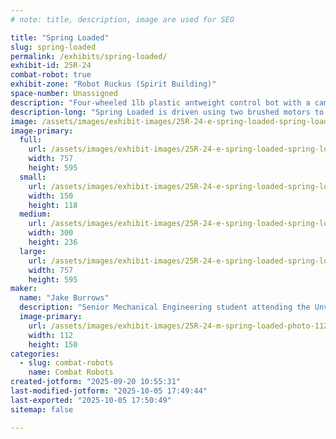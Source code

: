 ```yaml
---
# note: title, description, image are used for SEO

title: "Spring Loaded"
slug: spring-loaded
permalink: /exhibits/spring-loaded/
exhibit-id: 25R-24
combat-robot: true
exhibit-zone: "Robot Ruckus (Spirit Building)"
space-number: Unassigned
description: "Four-wheeled 1lb plastic antweight control bot with a cam-spring flipper."
description-long: "Spring Loaded is driven using two brushed motors to the rear wheels and belt driven to the front to provide four-wheeled drive. It features a cam style spring loaded flipper that is geared from a small geartisan 300 rpm brushed motor situated underneath the flipper. Two brushed antweight budget esc's are used to control all motors and a limit switch is implemented to arm the flipper."
image: /assets/images/exhibit-images/25R-24-e-spring-loaded-spring-loaded-300x236.png
image-primary: 
  full:
    url: /assets/images/exhibit-images/25R-24-e-spring-loaded-spring-loaded-full.png
    width: 757
    height: 595
  small:
    url: /assets/images/exhibit-images/25R-24-e-spring-loaded-spring-loaded-150x118.png
    width: 150
    height: 118
  medium:
    url: /assets/images/exhibit-images/25R-24-e-spring-loaded-spring-loaded-300x236.png
    width: 300
    height: 236
  large:
    url: /assets/images/exhibit-images/25R-24-e-spring-loaded-spring-loaded-757x595.png
    width: 757
    height: 595
maker: 
  name: "Jake Burrows"
  description: "Senior Mechanical Engineering student attending the Unviersity of Central Florida. Enjoys hobby level robotics, new to combat robots."
  image-primary:
    url: /assets/images/exhibit-images/25R-24-m-spring-loaded-photo-112x150.jpg
    width: 112
    height: 150
categories: 
  - slug: combat-robots
    name: Combat Robots
created-jotform: "2025-09-20 10:55:31"
last-modified-jotform: "2025-10-05 17:49:44"
last-exported: "2025-10-05 17:50:49"
sitemap: false

---
```

